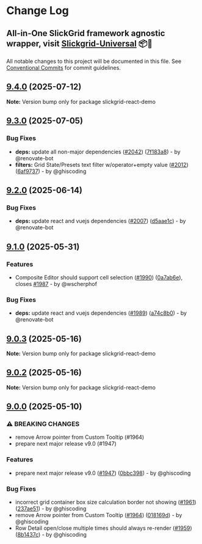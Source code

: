# Change Log
## All-in-One SlickGrid framework agnostic wrapper, visit [Slickgrid-Universal](https://github.com/ghiscoding/slickgrid-universal) 📦🚀

All notable changes to this project will be documented in this file.
See [Conventional Commits](https://conventionalcommits.org) for commit guidelines.

## [9.4.0](https://github.com/ghiscoding/slickgrid-universal/compare/v9.3.0...v9.4.0) (2025-07-12)

**Note:** Version bump only for package slickgrid-react-demo

## [9.3.0](https://github.com/ghiscoding/slickgrid-universal/compare/v9.2.0...v9.3.0) (2025-07-05)

### Bug Fixes

* **deps:** update all non-major dependencies ([#2042](https://github.com/ghiscoding/slickgrid-universal/issues/2042)) ([7f183a8](https://github.com/ghiscoding/slickgrid-universal/commit/7f183a897789623b3568d6a3506e14141022d22a)) - by @renovate-bot
* **filters:** Grid State/Presets text filter w/operator+empty value ([#2012](https://github.com/ghiscoding/slickgrid-universal/issues/2012)) ([6af9737](https://github.com/ghiscoding/slickgrid-universal/commit/6af97370e6feae65d7efb5767df5a3f549673a9d)) - by @ghiscoding

## [9.2.0](https://github.com/ghiscoding/slickgrid-universal/compare/v9.1.0...v9.2.0) (2025-06-14)

### Bug Fixes

* **deps:** update react and vuejs dependencies ([#2007](https://github.com/ghiscoding/slickgrid-universal/issues/2007)) ([d5aae1c](https://github.com/ghiscoding/slickgrid-universal/commit/d5aae1c520ade1ea22a05ec951df6b98c5f62922)) - by @renovate-bot

## [9.1.0](https://github.com/ghiscoding/slickgrid-react/compare/v9.0.3...v9.1.0) (2025-05-31)

### Features

* Composite Editor should support cell selection ([#1990](https://github.com/ghiscoding/slickgrid-react/issues/1990)) ([0a7ab6e](https://github.com/ghiscoding/slickgrid-react/commit/0a7ab6e3b59176a3d4a6af67bdca8c31b681aad3)), closes [#1987](https://github.com/ghiscoding/slickgrid-react/issues/1987) - by @wscherphof

### Bug Fixes

* **deps:** update react and vuejs dependencies ([#1989](https://github.com/ghiscoding/slickgrid-react/issues/1989)) ([a74c8b0](https://github.com/ghiscoding/slickgrid-react/commit/a74c8b0db48fa13d52c5f47f5ef10d5d90915cf8)) - by @renovate-bot

## [9.0.3](https://github.com/ghiscoding/slickgrid-react/compare/v9.0.2...v9.0.3) (2025-05-16)

**Note:** Version bump only for package slickgrid-react-demo

## [9.0.2](https://github.com/ghiscoding/slickgrid-react/compare/v9.0.0...v9.0.2) (2025-05-16)

**Note:** Version bump only for package slickgrid-react-demo

## [9.0.0](https://github.com/ghiscoding/slickgrid-react/compare/v5.14.0...v9.0.0) (2025-05-10)

### ⚠ BREAKING CHANGES

* remove Arrow pointer from Custom Tooltip (#1964)
* prepare next major release v9.0 (#1947)

### Features

* prepare next major release v9.0 ([#1947](https://github.com/ghiscoding/slickgrid-react/issues/1947)) ([0bbc398](https://github.com/ghiscoding/slickgrid-react/commit/0bbc39803c6956f74f6a6b46dc39eb3a97ec84a5)) - by @ghiscoding

### Bug Fixes

* incorrect grid container box size calculation border not showing ([#1961](https://github.com/ghiscoding/slickgrid-react/issues/1961)) ([237ae51](https://github.com/ghiscoding/slickgrid-react/commit/237ae51cbf406c3dd93078cd44f98f3f35d4bd58)) - by @ghiscoding
* remove Arrow pointer from Custom Tooltip ([#1964](https://github.com/ghiscoding/slickgrid-react/issues/1964)) ([018169d](https://github.com/ghiscoding/slickgrid-react/commit/018169df816441d0a8d780299ecabbc81163caba)) - by @ghiscoding
* Row Detail open/close multiple times should always re-render ([#1959](https://github.com/ghiscoding/slickgrid-react/issues/1959)) ([8b1437c](https://github.com/ghiscoding/slickgrid-react/commit/8b1437cab5c1a445406414157adacef78854862c)) - by @ghiscoding
